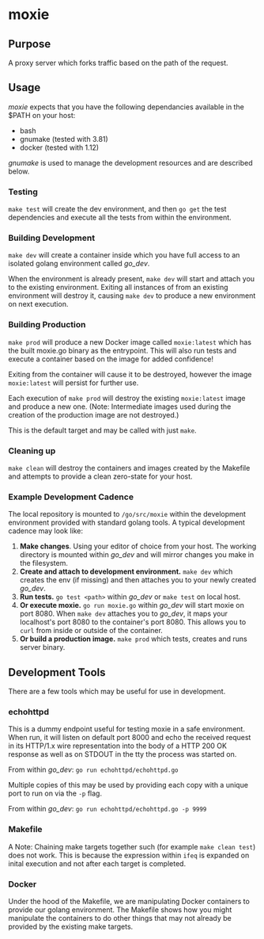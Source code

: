 # moxie

## Purpose

A proxy server which forks traffic based on the path of the request.

## Usage

*moxie* expects that you have the following dependancies available in
the $PATH on your host:

- bash
- gnumake (tested with 3.81)
- docker (tested with 1.12)

*gnumake* is used to manage the development resources and are described
below.

### Testing

`make test` will create the dev environment, and then `go get` the
test dependencies and execute all the tests from within the environment.

### Building Development

`make dev` will create a container inside which you have full access
to an isolated golang environment called *go_dev*.

When the environment is already present, `make dev` will start and
attach you to the existing environment. Exiting all instances of from an
existing environment will destroy it, causing `make dev` to produce a
new environment on next execution.

### Building Production

`make prod` will produce a new Docker image called `moxie:latest` which
has the built moxie.go binary as the entrypoint. This will also run
tests and execute a container based on the image for added confidence!

Exiting from the container will cause it to be destroyed, however the
image `moxie:latest` will persist for further use.

Each execution of `make prod` will destroy the existing `moxie:latest` image
and produce a new one. (Note: Intermediate images used during the creation of
the production image are not destroyed.)

This is the default target and may be called with just `make`.

### Cleaning up

`make clean` will destroy the containers and images created by the
Makefile and attempts to provide a clean zero-state for your host.

### Example Development Cadence

The local repository is mounted to `/go/src/moxie` within the
development environment provided with standard golang tools. A typical
development cadence may look like:

1. **Make changes**. Using your editor of choice from your host. The
working directory is mounted within *go_dev* and will mirror changes you
make in the filesystem.
2. **Create and attach to development environment.** `make dev` which creates
the env (if missing) and then attaches you to your newly created *go_dev*.
3. **Run tests.** `go test <path>` within *go_dev* or `make test` on local host.
4. **Or execute moxie.** `go run moxie.go` within *go_dev* will start moxie
on port 8080. When `make dev` attaches you to *go_dev*, it maps your
localhost's port 8080 to the container's port 8080. This allows you to
`curl` from inside or outside of the container.
5. **Or build a production image.** `make prod` which tests, creates and runs
server binary.

## Development Tools

There are a few tools which may be useful for use in development.

### echohttpd

This is a dummy endpoint useful for testing moxie in a safe environment. When
run, it will listen on default port 8000 and echo the received request
in its HTTP/1.x wire representation into the body of a HTTP 200 OK response as
well as on STDOUT in the tty the process was started on.

From within *go_dev*:
`go run echohttpd/echohttpd.go`

Multiple copies of this may be used by providing each copy with a unique
port to run on via the `-p` flag.

From within *go_dev*:
`go run echohttpd/echohttpd.go -p 9999`

### Makefile

A Note: Chaining make targets together such (for example `make clean test`)
does not work. This is because the expression within `ifeq` is expanded on
inital execution and not after each target is completed.

### Docker

Under the hood of the Makefile, we are manipulating Docker containers to
provide our golang environment. The Makefile shows how you might
manipulate the containers to do other things that may not already be
provided by the existing make targets.
